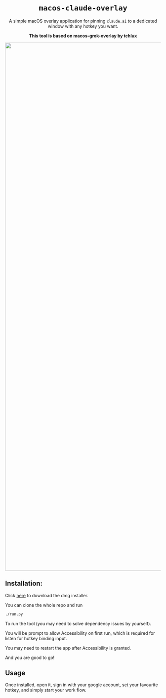 <p align="center">
  <h1 align="center"><code>macos-claude-overlay</code></h1>
</p>

<p align="center">
A simple macOS overlay application for pinning <code>claude.ai</code> to a dedicated window with any hotkey you want.
</p>

<p align="center">
  <b>This tool is based on macos-grok-overlay by tchlux</b>
</p>
  
<p align="center">
<img width="1710" alt="Screenshot 2025-04-20 at 22 05 33" src="https://github.com/user-attachments/assets/3b878a39-5055-40d8-aa07-7e94bbcb5ada" />
</p>


## Installation:

  Click [here](https://github.com/Tong-Liu-128/macOs_Claude_Overlay/raw/refs/heads/main/Claude.dmg) to download the dmg installer.

  You can clone the whole repo and run

```bash
./run.py
```

  To run the tool (you may need to solve dependency issues by yourself).

  You will be prompt to allow Accessibility on first run, which is required for listen for hotkey binding input. 

  You may need to restart the app after Accessibility is granted.

  And you are good to go!


## Usage

Once installed, open it, sign in with your google account, set your favourite hotkey, and simply start your work flow. 
